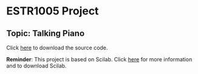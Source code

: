 # ESTR1005 Project
## Topic: Talking Piano

Click [here](https://github.com/dmddjack/ESTR1005_Project/releases/) to download the source code.

**Reminder**: This project is based on Scilab. Click [here](https://www.scilab.org/download/) for more information and to download Scilab. 